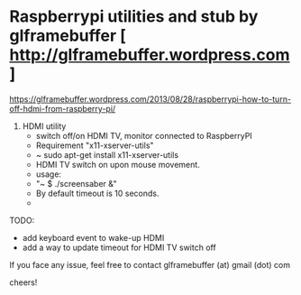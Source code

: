 Raspberrypi utilities and stub by glframebuffer [ http://glframebuffer.wordpress.com ]
===========
https://glframebuffer.wordpress.com/2013/08/28/raspberrypi-how-to-turn-off-hdmi-from-raspberry-pi/

1) HDMI utility
   - switch off/on HDMI TV, monitor connected to RaspberryPI
   - Requirement "x11-xserver-utils" 
   - ~ sudo apt-get install x11-xserver-utils
   - HDMI TV switch on upon mouse movement.
   -  usage: 
   -  "~ $ ./screensaber &"
   -  By default timeout is 10 seconds.
   -  
TODO:
   - add keyboard event to wake-up HDMI
   - add a way to update timeout for HDMI TV switch off

If you face any issue, feel free to contact glframebuffer (at) gmail (dot) com

cheers!
